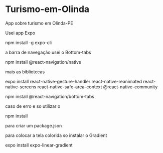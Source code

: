 # Turismo-em-Olinda

App sobre turismo em Olinda-PE

Usei app Expo

npm install -g expo-cli

a barra de navegação usei o Bottom-tabs

npm install @react-navigation/native

mais as bibliotecas

expo install react-native-gesture-handler react-native-reanimated react-native-screens react-native-safe-area-context @react-native-community

npm install @react-navigation/bottom-tabs

caso de erro e so utilizar o

npm install

para criar um package.json

para colocar a tela colorida so instalar o Gradient

expo install expo-linear-gradient
